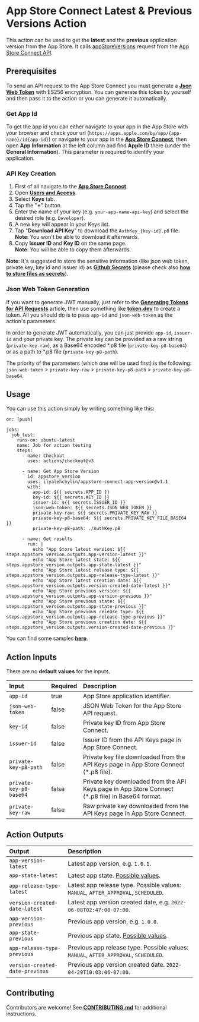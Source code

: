 # App Store Connect Latest & Previous Versions Action

This action can be used to get the **latest** and the **previous** application version from the App Store. It calls [appStoreVersions](https://developer.apple.com/documentation/appstoreconnectapi/list_all_app_store_versions_for_an_app) request from the [App Store Connect API](https://developer.apple.com/documentation/appstoreconnectapi).

## Prerequisites

To send an API request to the App Store Connect you must generate a **[Json Web Token](https://jwt.io/introduction)** with ES256 encryption. You can generate this token by yourself and then pass it to the action or you can generate it automatically.

### Get App Id

To get the app id you can either navigate to your app in the App Store with your browser and check your url (`https://apps.apple.com/by/app/{app-name}/id{app-id}`) or navigate to your app in the **[App Store Connect](https://appstoreconnect.apple.com)**, then open **App Information** at the left column and find **Apple ID** there (under the **General Information**). This parameter is required to identify your application.

### API Key Creation

1. First of all navigate to the **[App Store Connect](https://appstoreconnect.apple.com)**.
2. Open **[Users and Access](https://appstoreconnect.apple.com/access/users)**.
3. Select **Keys** tab.
4. Tap the "**+**" button.
5. Enter the name of your key (e.g. `your-app-name-api-key`) and select the desired role (e.g. `Developer`).
6. A new key will appear in your Keys list.
7. Tap "**Download API Key**" to download the `AuthKey_{key-id}.p8` file.  
**Note**: You won't be able to download it afterwards.
8. Copy **Issuer ID** and **Key ID** on the same page.  
**Note**: You will be able to copy them afterwards.

**Note**: It's suggested to store the sensitive information (like json web token, private key, key id and issuer id) as **[Github Secrets](https://docs.github.com/en/actions/security-guides/encrypted-secrets)** (please check also **[how to store files as secrets](https://docs.github.com/en/actions/security-guides/encrypted-secrets#storing-base64-binary-blobs-as-secrets)**).

### Json Web Token Generation

If you want to generate JWT manually, just refer to the **[Generating Tokens for API Requests](https://developer.apple.com/documentation/appstoreconnectapi/generating_tokens_for_api_requests)** article, then use something like **[token.dev](https://token.dev)** to create a token. All you should do is to pass `app-id` and `json-web-token` as the action's parameters.

In order to generate JWT automatically, you can just provide `app-id`, `issuer-id` and your private key. The private key can be provided as a raw string (`private-key-raw`), as a Base64 encoded \*.p8 file (`private-key-p8-base64`) or as a path to \*.p8 file (`private-key-p8-path`).

The priority of the parameters (which one will be used first) is the following: `json-web-token` > `private-key-raw` > `private-key-p8-path` > `private-key-p8-base64`.

## Usage

You can use this action simply by writing something like this:

```
on: [push]

jobs:
  job_test:
    runs-on: ubuntu-latest
    name: Job for action testing
    steps:
      - name: Checkout
        uses: actions/checkout@v3
        
      - name: Get App Store Version
        id: appstore_version
        uses: ilyalehchylin/appstore-connect-app-version@v1.1
        with:
          app-id: ${{ secrets.APP_ID }}
          key-id: ${{ secrets.KEY_ID }}
          issuer-id: ${{ secrets.ISSUER_ID }}
          json-web-token: ${{ secrets.JSON_WEB_TOKEN }}
          private-key-raw: ${{ secrets.PRIVATE_KEY_RAW }}
          private-key-p8-base64: ${{ secrets.PRIVATE_KEY_FILE_BASE64 }}
          private-key-p8-path: ./AuthKey.p8
          
      - name: Get results
        run: |
          echo "App Store latest version: ${{ steps.appstore_version.outputs.app-version-latest }}"
          echo "App Store latest state: ${{ steps.appstore_version.outputs.app-state-latest }}"
          echo "App Store latest release type: ${{ steps.appstore_version.outputs.app-release-type-latest }}"
          echo "App Store latest creation date: ${{ steps.appstore_version.outputs.version-created-date-latest }}"
          echo "App Store previous version: ${{ steps.appstore_version.outputs.app-version-previous }}"
          echo "App Store previous state: ${{ steps.appstore_version.outputs.app-state-previous }}"
          echo "App Store previous release type: ${{ steps.appstore_version.outputs.app-release-type-previous }}"
          echo "App Store previous creation date: ${{ steps.appstore_version.outputs.version-created-date-previous }}"
```

You can find some samples **[here](https://github.com/ilyalehchylin/app-latest-version-appstore/blob/develop/.github/workflows/main.yml)**.

## Action Inputs

There are no **default values** for the inputs.

| Input                   | Required | Description                                                                                       |
| :---                    | :---     | :---                                                                                              |
| `app-id`                | true     | App Store application identifier.                                                                 |
| `json-web-token`        | false    | JSON Web Token for the App Store API request.                                                     |
| `key-id`                | false    | Private key ID from App Store Connect.                                                            |
| `issuer-id`             | false    | Issuer ID from the API Keys page in App Store Connect.                                            |
| `private-key-p8-path`   | false    | Private key file downloaded from the API Keys page in App Store Connect (\*.p8 file).             |
| `private-key-p8-base64` | false    | Private key downloaded from the API Keys page in App Store Connect (\*.p8 file) in Base64 format. |
| `private-key-raw`       | false    | Raw private key downloaded from the API Keys page in App Store Connect.                           |

## Action Outputs

| Output                          | Description                                                                                         |
| :---                            | :---                                                                                                |
| `app-version-latest`            | Latest app version, e.g. `1.0.1`.                                                                   |
| `app-state-latest`              | Latest app state. [Possible values](https://developer.apple.com/documentation/appstoreconnectapi/appstoreversionstate).                                                    |
| `app-release-type-latest`       | Latest app release type. Possible values: `MANUAL`, `AFTER_APPROVAL`, `SCHEDULED`.                  |
| `version-created-date-latest`   | Latest app version created date, e.g. `2022-06-08T02:47:00-07:00`.                                  |
| `app-version-previous`          | Previous app version, e.g. `1.0.0`.                                                                 |
| `app-state-previous`            | Previous app state. [Possible values](https://developer.apple.com/documentation/appstoreconnectapi/appstoreversionstate).                                                    |
| `app-release-type-previous`     | Previous app release type. Possible values: `MANUAL`, `AFTER_APPROVAL`, `SCHEDULED`.                |
| `version-created-date-previous` | Previous app version created date. `2022-04-29T10:03:06-07:00`.                                     |

## Contributing

Contributors are welcome! See **[CONTRIBUTING.md](https://github.com/ilyalehchylin/appstore-connect-app-version/blob/main/CONTRIBUTING.md)** for additional instructions.
